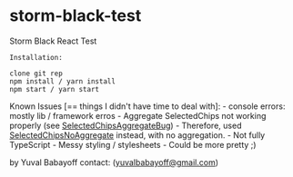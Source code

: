 # storm-black-test
Storm Black React Test

```
Installation:

clone git rep
npm install / yarn install
npm start / yarn start
```


Known Issues [== things I didn't have time to deal with]:
    - console errors: mostly lib / framework erros
    - Aggregate SelectedChips not working properly (see [SelectedChipsAggregateBug](https://github.com/YuvalBB/storm-black-test/blob/master/src/components/SelectedChipsAggregateBug/SelectedChips.tsx))
    - Therefore, used [SelectedChipsNoAggregate](https://github.com/YuvalBB/storm-black-test/blob/master/src/components/SelectedChipsNoAggregate/SelectedChips.tsx) instead, with no aggregation.
    - Not fully TypeScript
    - Messy styling / stylesheets
    - Could be more pretty ;)



by Yuval Babayoff
contact: (yuvalbabayoff@gmail.com)
